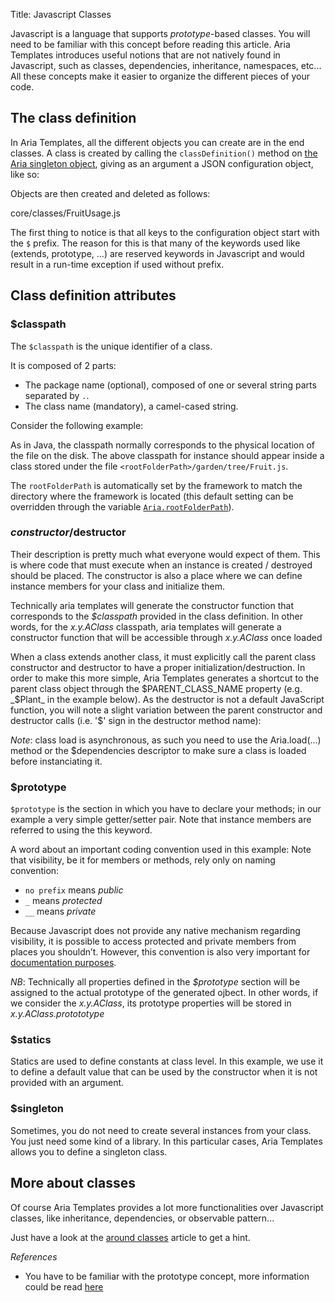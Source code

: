 Title: Javascript Classes



Javascript is a language that supports _prototype_-based classes. You will need to be familiar with this concept before reading this article.
Aria Templates introduces useful notions that are not natively found in Javascript, such as classes, dependencies, inheritance, namespaces, etc...
All these concepts make it easier to organize the different pieces of your code.

## The class definition

In Aria Templates, all the different objects you can create are in the end classes. A class is created by calling the `classDefinition()` method on [the Aria singleton object](the_aria_singleton#classdefinition), giving as an argument a JSON configuration object, like so:

<script src='http://snippets.ariatemplates.com/snippets/%VERSION%/core/classes/Fruit.js' defer></script>

Objects are then created and deleted as follows:

<srcinclude tag="execute" outdent="true">core/classes/FruitUsage.js
</srcinclude>

The first thing to notice is that all keys to the configuration object start with the `$` prefix. The reason for this is that many of the keywords used like (extends, prototype, ...) are reserved keywords in Javascript and would result in a run-time exception if used without prefix.

## Class definition attributes

### $classpath

The `$classpath` is the unique identifier of a class.

It is composed of 2 parts:

* The package name (optional), composed of one or several string parts separated by `.`.
* The class name (mandatory), a camel-cased string.

Consider the following example:

<script src='http://snippets.ariatemplates.com/snippets/%VERSION%/core/classes/Fruit.js' defer></script>

As in Java, the classpath normally corresponds to the physical location of the file on the disk. The above classpath for instance should appear inside a class stored under the file `<rootFolderPath>/garden/tree/Fruit.js`.

The `rootFolderPath` is automatically set by the framework to match the directory where the framework is located (this default setting can be overridden through the variable [`Aria.rootFolderPath`](the_aria_singleton#rootfolderpath)).

### $constructor/$destructor

Their description is pretty much what everyone would expect of them.  This is where code that must execute when an instance is created / destroyed should be placed.  The constructor is also a place where we can define instance members for your class and initialize them.

Technically aria templates will generate the constructor function that corresponds to the _$classpath_ provided in the class definition. In other words, for the _x.y.AClass_ classpath, aria templates will generate a constructor function that will be accessible through _x.y.AClass_ once loaded 

When a class extends another class, it must explicitly call the parent class constructor and destructor to have a proper initialization/destruction. In order to make this more simple, Aria Templates generates a shortcut to the parent class object through the $PARENT_CLASS_NAME property (e.g. _$Plant_ in the example below). As the destructor is not a default JavaScript function, you will note a slight variation between the parent constructor and destructor calls (i.e. '$' sign in the destructor method name):

<script src='http://snippets.ariatemplates.com/snippets/%VERSION%/core/classes/Vegetable.js' defer></script>

*Note*: class load is asynchronous, as such you need to use the Aria.load(...) method or the $dependencies descriptor to make sure a class is loaded before instanciating it.

### $prototype

`$prototype` is the section in which you have to declare your methods; in our example a very simple getter/setter pair.  Note that instance members are referred to using the this keyword.

A word about an important coding convention used in this example:
Note that visibility, be it for members or methods, rely only on naming convention:
* `no prefix` means _public_
* `_` means _protected_
* `__` means _private_

Because Javascript does not provide any native mechanism regarding visibility, it is possible to access protected and private members from places you shouldn’t.  However, this convention is also very important for [documentation purposes](writing_documentation).

*NB*: Technically all properties defined in the _$prototype_ section will be assigned to the actual prototype of the generated ojbect. In other words, if we consider the _x.y.AClass_, its prototype properties will be stored in _x.y.AClass.protototype_

### $statics

Statics are used to define constants at class level.  In this example, we use it to define a default value that can be used by the constructor when it is not provided with an argument.

<script src='http://snippets.ariatemplates.com/snippets/%VERSION%/core/classes/Vehicle.js' defer></script>

### $singleton

Sometimes, you do not need to create several instances from your class. You just need some kind of a library.
In this particular cases, Aria Templates allows you to define a singleton class.

<script src='http://snippets.ariatemplates.com/snippets/%VERSION%/core/classes/MyLogger.js' defer></script>

## More about classes

Of course Aria Templates provides a lot more functionalities over Javascript classes, like inheritance, dependencies, or observable pattern...

Just have a look at the [around classes](around_classes) article to get a hint.

*References*

* You have to be familiar with the prototype concept, more information could be read [here](http://javascript.crockford.com/prototypal.html)

